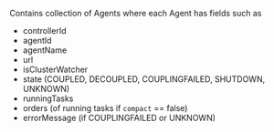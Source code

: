 Contains collection of Agents where each Agent has fields such as
* controllerId
* agentId
* agentName
* url
* isClusterWatcher
* state (COUPLED, DECOUPLED, COUPLINGFAILED, SHUTDOWN, UNKNOWN)
* runningTasks
* orders (of running tasks if ``compact`` == false)
* errorMessage (if COUPLINGFAILED or UNKNOWN)
